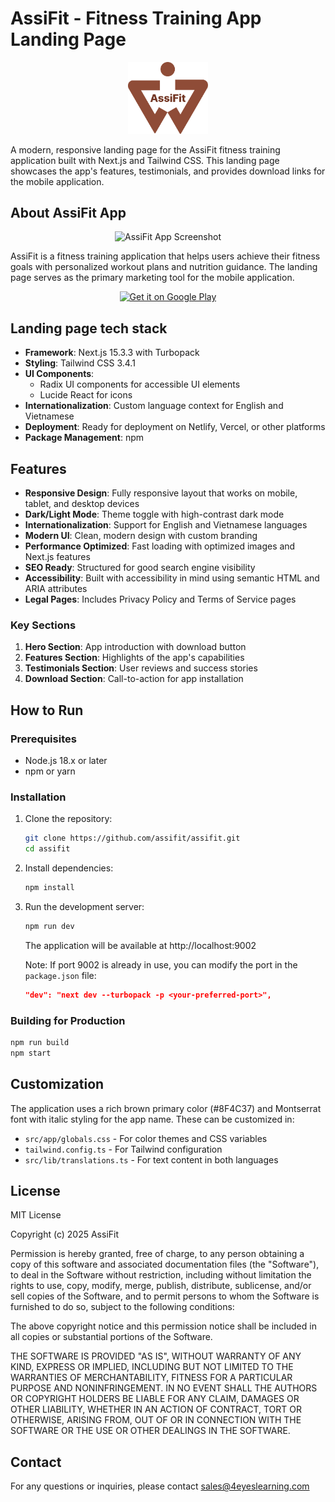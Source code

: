 # AssiFit - Fitness Training App Landing Page

<div align="center">
  <img src="/public/icons/ic_logo.png" alt="AssiFit Logo" width="128" />
</div>

A modern, responsive landing page for the AssiFit fitness training application built with Next.js and Tailwind CSS. This landing page showcases the app's features, testimonials, and provides download links for the mobile application.

## About AssiFit App

<div align="center">
  <img src="/public/images/img_hero.png" alt="AssiFit App Screenshot" width="400" />
</div>


AssiFit is a fitness training application that helps users achieve their fitness goals with personalized workout plans and nutrition guidance. The landing page serves as the primary marketing tool for the mobile application.

<div align="center">
  <a href="https://play.google.com/store/apps/details?id=vn.assifit">
    <img alt="Get it on Google Play" src="https://play.google.com/intl/en_us/badges/static/images/badges/en_badge_web_generic.png" width="240" />
  </a>
</div>


## Landing page tech stack

- **Framework**: Next.js 15.3.3 with Turbopack
- **Styling**: Tailwind CSS 3.4.1
- **UI Components**: 
  - Radix UI components for accessible UI elements
  - Lucide React for icons
- **Internationalization**: Custom language context for English and Vietnamese
- **Deployment**: Ready for deployment on Netlify, Vercel, or other platforms
- **Package Management**: npm

## Features

- **Responsive Design**: Fully responsive layout that works on mobile, tablet, and desktop devices
- **Dark/Light Mode**: Theme toggle with high-contrast dark mode
- **Internationalization**: Support for English and Vietnamese languages
- **Modern UI**: Clean, modern design with custom branding
- **Performance Optimized**: Fast loading with optimized images and Next.js features
- **SEO Ready**: Structured for good search engine visibility
- **Accessibility**: Built with accessibility in mind using semantic HTML and ARIA attributes
- **Legal Pages**: Includes Privacy Policy and Terms of Service pages


### Key Sections

1. **Hero Section**: App introduction with download button
2. **Features Section**: Highlights of the app's capabilities
3. **Testimonials Section**: User reviews and success stories
4. **Download Section**: Call-to-action for app installation

## How to Run

### Prerequisites

- Node.js 18.x or later
- npm or yarn

### Installation

1. Clone the repository:
   ```bash
   git clone https://github.com/assifit/assifit.git
   cd assifit
   ```

2. Install dependencies:
   ```bash
   npm install
   ```

3. Run the development server:
   ```bash
   npm run dev
   ```
   The application will be available at http://localhost:9002

   Note: If port 9002 is already in use, you can modify the port in the `package.json` file:
   ```json
   "dev": "next dev --turbopack -p <your-preferred-port>",
   ```

### Building for Production

```bash
npm run build
npm start
```

## Customization

The application uses a rich brown primary color (#8F4C37) and Montserrat font with italic styling for the app name. These can be customized in:

- `src/app/globals.css` - For color themes and CSS variables
- `tailwind.config.ts` - For Tailwind configuration
- `src/lib/translations.ts` - For text content in both languages

## License

MIT License

Copyright (c) 2025 AssiFit

Permission is hereby granted, free of charge, to any person obtaining a copy
of this software and associated documentation files (the "Software"), to deal
in the Software without restriction, including without limitation the rights
to use, copy, modify, merge, publish, distribute, sublicense, and/or sell
copies of the Software, and to permit persons to whom the Software is
furnished to do so, subject to the following conditions:

The above copyright notice and this permission notice shall be included in all
copies or substantial portions of the Software.

THE SOFTWARE IS PROVIDED "AS IS", WITHOUT WARRANTY OF ANY KIND, EXPRESS OR
IMPLIED, INCLUDING BUT NOT LIMITED TO THE WARRANTIES OF MERCHANTABILITY,
FITNESS FOR A PARTICULAR PURPOSE AND NONINFRINGEMENT. IN NO EVENT SHALL THE
AUTHORS OR COPYRIGHT HOLDERS BE LIABLE FOR ANY CLAIM, DAMAGES OR OTHER
LIABILITY, WHETHER IN AN ACTION OF CONTRACT, TORT OR OTHERWISE, ARISING FROM,
OUT OF OR IN CONNECTION WITH THE SOFTWARE OR THE USE OR OTHER DEALINGS IN THE
SOFTWARE.

## Contact

For any questions or inquiries, please contact sales@4eyeslearning.com
